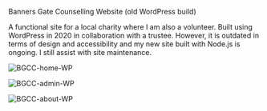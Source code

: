 Banners Gate Counselling Website (old WordPress build)

A functional site for a local charity where I am also a volunteer. Built using WordPress in 2020 in collaboration with a trustee. However, it is outdated in terms of design and accessibility and my new site built with Node.js is ongoing. I still assist with site maintenance.


![BGCC-home-WP](https://user-images.githubusercontent.com/68791163/228274005-ce26e436-090c-4e4b-8313-4d02e8b701f1.PNG)

![BGCC-admin-WP](https://user-images.githubusercontent.com/68791163/228274018-093613cf-1ed9-49c5-976a-8ce7172b3b4e.PNG)

![BGCC-about-WP](https://user-images.githubusercontent.com/68791163/228274023-96f38937-0e2d-4c27-b092-c90cc1231cc8.PNG)
